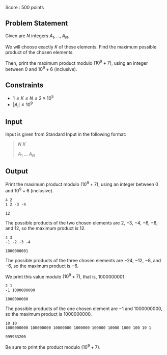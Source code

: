 Score : $500$ points

## Problem Statement

Given are $N$ integers $A_1,\ldots,A_N$.

We will choose exactly $K$ of these elements. Find the maximum possible product of the chosen elements.

Then, print the maximum product modulo $(10^9+7)$, using an integer between $0$ and $10^9+6$ (inclusive).

## Constraints

- $1 \leq K \leq N \leq 2\times 10^5$
- $|A_i| \leq 10^9$

## Input

Input is given from Standard Input in the following format:

> $N$ $K$
> 
> $A_1$ $\ldots$ $A_N$

## Output

Print the maximum product modulo $(10^9+7)$, using an integer between $0$ and $10^9+6$ (inclusive).

```input1
4 2
1 2 -3 -4
```

```output1
12
```

The possible products of the two chosen elements are $2$, $-3$, $-4$, $-6$, $-8$, and $12$, so the maximum product is $12$.

```input2
4 3
-1 -2 -3 -4
```

```output2
1000000001
```

The possible products of the three chosen elements are $-24$, $-12$, $-8$, and $-6$, so the maximum product is $-6$.

We print this value modulo $(10^9+7)$, that is, $1000000001$.

```input3
2 1
-1 1000000000
```

```output3
1000000000
```

The possible products of the one chosen element are $-1$ and $1000000000$, so the maximum product is $1000000000$.

```input4
10 10
1000000000 100000000 10000000 1000000 100000 10000 1000 100 10 1
```

```output4
999983200
```

Be sure to print the product modulo $(10^9+7)$.